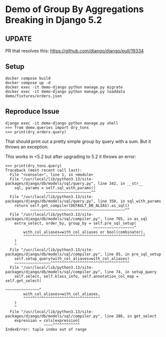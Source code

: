 # Demo of Group By Aggregations Breaking in Django 5.2

## UPDATE
PR that resolves this:
https://github.com/django/django/pull/19334


## Setup

```
docker compose build
docker compose up -d
docker exec -it demo-django python manage.py migrate
docker exec -it demo-django python manage.py loaddata demo/fixtures/orders.json
```

## Reproduce Issue
```
django exec -it demo-django python manage.py shell
>>> from demo.queries import dry_tons
>>> print(dry_orders.query)
```

That should print out a pretty simple group by query with a sum.  But it throws an exception.

This works in <5.2 but after upgrading to 5.2 it throws an error:


```
>>> print(dry_tons.query)
Traceback (most recent call last):
  File "<console>", line 1, in <module>
  File "/usr/local/lib/python3.13/site-packages/django/db/models/sql/query.py", line 342, in __str__
    sql, params = self.sql_with_params()
                  ~~~~~~~~~~~~~~~~~~~~^^
  File "/usr/local/lib/python3.13/site-packages/django/db/models/sql/query.py", line 350, in sql_with_params
    return self.get_compiler(DEFAULT_DB_ALIAS).as_sql()
           ~~~~~~~~~~~~~~~~~~~~~~~~~~~~~~~~~~~~~~~~~~^^
  File "/usr/local/lib/python3.13/site-packages/django/db/models/sql/compiler.py", line 765, in as_sql
    extra_select, order_by, group_by = self.pre_sql_setup(
                                       ~~~~~~~~~~~~~~~~~~^
        with_col_aliases=with_col_aliases or bool(combinator),
        ^^^^^^^^^^^^^^^^^^^^^^^^^^^^^^^^^^^^^^^^^^^^^^^^^^^^^^
    )
    ^
  File "/usr/local/lib/python3.13/site-packages/django/db/models/sql/compiler.py", line 85, in pre_sql_setup
    self.setup_query(with_col_aliases=with_col_aliases)
    ~~~~~~~~~~~~~~~~^^^^^^^^^^^^^^^^^^^^^^^^^^^^^^^^^^^
  File "/usr/local/lib/python3.13/site-packages/django/db/models/sql/compiler.py", line 74, in setup_query
    self.select, self.klass_info, self.annotation_col_map = self.get_select(
                                                            ~~~~~~~~~~~~~~~^
        with_col_aliases=with_col_aliases,
        ^^^^^^^^^^^^^^^^^^^^^^^^^^^^^^^^^^
    )
    ^
  File "/usr/local/lib/python3.13/site-packages/django/db/models/sql/compiler.py", line 286, in get_select
    expression = cols[expression]
                 ~~~~^^^^^^^^^^^^
IndexError: tuple index out of range
```
